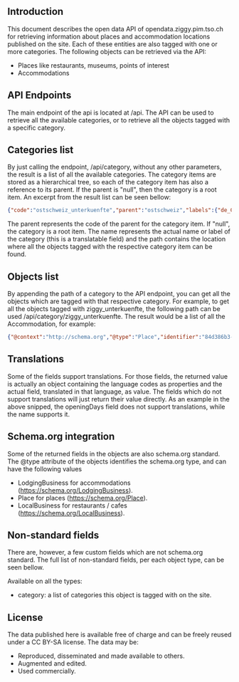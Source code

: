 
## Introduction

This document describes the open data API of opendata.ziggy.pim.tso.ch for retrieving information about places and accommodation locations published on the site. Each of these entities are also tagged with one or more categories. The following objects can be retrieved via the API:

* Places like restaurants, museums, points of interest
* Accommodations

## API Endpoints

The main endpoint of the api is located at /api. The API can be used to retrieve all the available categories, or to retrieve all the objects tagged with a specific category.

## Categories list

By just calling the endpoint, /api/category, without any other parameters, the result is a list of all the available categories. The category items are stored as a hierarchical tree, so each of the category item has also a reference to its parent. If the parent is "null", then the category is a root item. An excerpt from the result list can be seen bellow:

``` json
{"code":"ostschweiz_unterkuenfte","parent":"ostschweiz","labels":{"de_CH":"Unterk\u00fcnfte","en_US":"Accommodation","fr_FR":"H\u00e9bergement","it_IT":"Alloggio"}}
```

The parent represents the code of the parent for the category item. If "null", the category is a root item. The name represents the actual name or label of the category (this is a translatable field) and the path contains the location where all the objects tagged with the respective category item can be found.

## Objects list

By appending the path of a category to the API endpoint, you can get all the objects which are tagged with that respective category. For example, to get all the objects tagged with ziggy_unterkuenfte, the following path can be used /api/category/ziggy_unterkuenfte. The result would be a list of all the Accommodation, for example:

``` json
{"@context":"http://schema.org","@type":"Place","identifier":"84d386b3-5fd5-4c8f-ad6a-0958086fb50d","category":["ostschweiz_ferienwohnung","ostschweiz_unterkuenfte","ostschweiz_unterkuenfte_aussergewoehnlich"],"dateCreated":"2021-06-16T14:04:14+02:00","dateModified":"2022-06-20T22:19:49+02:00","name":{"de_CH":"Swissyurt","en_US":"Swissyurt","fr_FR":"Swissyurt","it_IT":"Swissyurt"},"disambiguatingDescription":{"de_CH":"Die liebevoll selbst gebaute Jurte \u00abSwissyurt\u00bb ausserhalb von Bischofszell ist eine kleine runde Oase, um die Seele baumeln zu lassen. F\u00fcr Entdeckerinnen und Naturliebhaber! "},"description":{"de_CH":"Das von den Gastgebern selbst errichtete \u00abZelt\u00bb, das seinen Ursprung bei den Nomaden in Zentralasien hat, beherbergt auf rund 20 Quadratmetern bis zu vier Personen. Eingerichtet ist die Swissyurt \u00e4hnlich einem kleinen Studio \u2013 nur mit einer Prise mehr Abenteuer. So kocht man etwa auf einem zweiflammigen Gasrechaud vor dem Eingang und heizt an k\u00e4lteren Tagen mit einem Holzofen. \n\nAuf der Terrasse geniesst man einen herrlichen Blick auf die Flusslandschaft der Sitter und ist umgeben von Wiesen, Wald und Feldern. Ein kleiner Holzkohlengrill l\u00e4dt zum sommerlichen Grillplausch, ein Spielplatz zum Schaukeln und Wippen. Ein eigenes WC und Dusche befinden sich im 30 Meter entfernten Wohnhaus. "},"license":"cc0","address":{"addressCountry":"ch","addressLocality":"Bischofszell / Eberswil","postalCode":"9220","streetAddress":"Eberswilerstrasse 15 A","telephone":"+41 71 422 12 15","email":"swissyurt@gmail.com","url":"http://swissyurt.business.site/?utm_source=tgt.pim.tso.ch\u0026utm_medium=Standard\u0026utm_campaign=DestinationData\u0026utm_source=ost.pim.tso.ch\u0026utm_medium=Standard\u0026utm_campaign=DestinationData"},"geo":{"@type":"GeoCoordinates","latitude":"47.5017361","longitude":"9.2613015"},"openstreetmap_id":"6284663052","google_place_id":"ChIJpWbCvHvkmkcRt6XfVtCVjQw","image":"https://ostpimtsoch.sos-ch-dk-2.exoscale-cdn.com/catalog/1/b/3/d/1b3dda6a4a5e1b03eb7b9a0330cf2e4c6e6a603e_04f5b6aa4bb81856fcdc1207994010d7.JPG","Opens":["Friday","Monday","Saturday","Sunday","Thursday","Tuesday","Wednesday"]}
```

## Translations

Some of the fields support translations. For those fields, the returned value is actually an object containing the language codes as properties and the actual field, translated in that language, as value. The fields which do not support translations will just return their value directly. As an example in the above snipped, the openingDays field does not support translations, while the name supports it.

## Schema.org integration

Some of the returned fields in the objects are also schema.org standard. The @type attribute of the objects identifies the schema.org type, and can have the following values

* LodgingBusiness for accommodations (https://schema.org/LodgingBusiness).
* Place for places (https://schema.org/Place).
* LocalBusiness for restaurants / cafes (https://schema.org/LocalBusiness).

## Non-standard fields

There are, however, a few custom fields which are not schema.org standard. The full list of non-standard fields, per each object type, can be seen bellow.

Available on all the types:

* category: a list of categories this object is tagged with on the site.

## License

The data published here is available free of charge and can be freely reused under a CC BY-SA license. The data may be:

* Reproduced, disseminated and made available to others.
* Augmented and edited.
* Used commercially.


